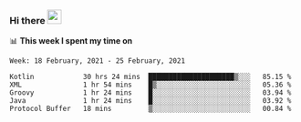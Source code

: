 ### Hi there <a href="https://www.gautamkrishnar.com/"><img src="https://media.giphy.com/media/hvRJCLFzcasrR4ia7z/giphy.gif" width="25px"></a>

📊 **This week I spent my time on**

<!--START_SECTION:waka-->
```text
Week: 18 February, 2021 - 25 February, 2021

Kotlin            30 hrs 24 mins  █████████████████████▒░░░   85.15 % 
XML               1 hr 54 mins    █▒░░░░░░░░░░░░░░░░░░░░░░░   05.36 % 
Groovy            1 hr 24 mins    █░░░░░░░░░░░░░░░░░░░░░░░░   03.94 % 
Java              1 hr 24 mins    █░░░░░░░░░░░░░░░░░░░░░░░░   03.92 % 
Protocol Buffer   18 mins         ▒░░░░░░░░░░░░░░░░░░░░░░░░   00.84 % 
```
<!--END_SECTION:waka-->
